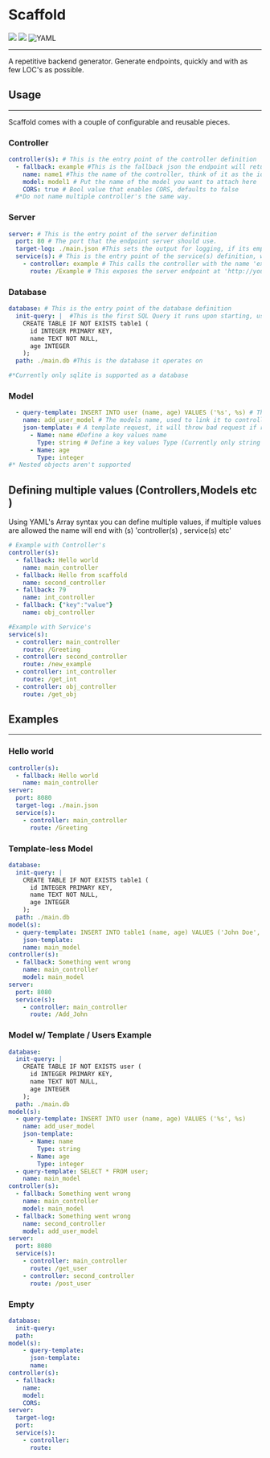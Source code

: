# Scaffold
<img src="https://img.shields.io/badge/Sqlite-003B57?style=for-the-badge&logo=sqlite&logoColor=white" />   <img src="https://img.shields.io/badge/Go-00ADD8?style=for-the-badge&logo=go&logoColor=white" />   ![YAML](https://img.shields.io/badge/yaml-%23ffffff.svg?style=for-the-badge&logo=yaml&logoColor=151515)

---
A repetitive backend generator. Generate endpoints, quickly and with as few LOC's as possible.

## Usage

---
Scaffold comes with a couple of configurable and reusable pieces.
### Controller
```YAML
controller(s): # This is the entry point of the controller definition
  - fallback: example #This is the fallback json the endpoint will return if the model is empty or returns an error.
    name: name1 #This the name of the controller, think of it as the id that is used to call it
    model: model1 # Put the name of the model you want to attach here
    CORS: true # Bool value that enables CORS, defaults to false
  #*Do not name multiple controller's the same way.
```
### Server
```YAML
server: # This is the entry point of the server definition
  port: 80 # The port that the endpoint server should use.
  target-log: ./main.json #This sets the output for logging, if its empty it just logs to stdout
  service(s): # This is the entry point of the service(s) definition, where you attach endpoints to logic.
    - controller: example # This calls the controller with the name 'example'
      route: /Example # This exposes the server endpoint at 'http://yourIpHere:port/Example'
```
### Database
```yaml
database: # This is the entry point of the database definition
  init-query: |  #This is the first SQL Query it runs upon starting, use it to setup the database
    CREATE TABLE IF NOT EXISTS table1 (
      id INTEGER PRIMARY KEY,
      name TEXT NOT NULL,
      age INTEGER
    );
  path: ./main.db #This is the database it operates on

#*Currently only sqlite is supported as a database
```
### Model
```Yaml
  - query-template: INSERT INTO user (name, age) VALUES ('%s', %s) # The query the model should preform
    name: add_user_model # The models name, used to link it to controllers
    json-template: # A template request, it will throw bad request if request doesnt match
      - Name: name #Define a key values name 
        Type: string # Define a key values Type (Currently only string / int)
      - Name: age
        Type: integer
#* Nested objects aren't supported
```

## Defining multiple values (Controllers,Models etc )
Using YAML's Array syntax you can define multiple values, 
if multiple values are allowed the name will end with (s) 'controller(s) , service(s) etc'
```yaml
# Example with Controller's
controller(s):
  - fallback: Hello world
    name: main_controller
  - fallback: Hello from scaffold
    name: second_controller
  - fallback: 79
    name: int_controller
  - fallback: {"key":"value"}
    name: obj_controller

#Example with Service's
service(s):
  - controller: main_controller
    route: /Greeting
  - controller: second_controller
    route: /new_example
  - controller: int_controller
    route: /get_int
  - controller: obj_controller
    route: /get_obj
```
## Examples

---
### Hello world
```YAML
controller(s):
  - fallback: Hello world
    name: main_controller
server:
  port: 8080
  target-log: ./main.json
  service(s):
    - controller: main_controller
      route: /Greeting

```

### Template-less Model
```yaml
database:
  init-query: | 
    CREATE TABLE IF NOT EXISTS table1 (
      id INTEGER PRIMARY KEY,
      name TEXT NOT NULL,
      age INTEGER
    );
  path: ./main.db
model(s):
  - query-template: INSERT INTO table1 (name, age) VALUES ('John Doe', 30);
    json-template:
    name: main_model
controller(s):
  - fallback: Something went wrong
    name: main_controller
    model: main_model
server:
  port: 8080
  service(s):
    - controller: main_controller
      route: /Add_John

```
### Model w/ Template / Users Example
```yaml
database:
  init-query: |
    CREATE TABLE IF NOT EXISTS user (
      id INTEGER PRIMARY KEY,
      name TEXT NOT NULL,
      age INTEGER
    );
  path: ./main.db
model(s):
  - query-template: INSERT INTO user (name, age) VALUES ('%s', %s)
    name: add_user_model
    json-template:
      - Name: name
        Type: string
      - Name: age
        Type: integer
  - query-template: SELECT * FROM user;
    name: main_model
controller(s):
  - fallback: Something went wrong
    name: main_controller
    model: main_model
  - fallback: Something went wrong
    name: second_controller
    model: add_user_model
server:
  port: 8080
  service(s):
    - controller: main_controller
      route: /get_user
    - controller: second_controller
      route: /post_user

```



### Empty
```YAML
database:
  init-query: 
  path:
model(s):
    - query-template:
      json-template:
      name:
controller(s):
  - fallback:
    name: 
    model:
    CORS:
server:
  target-log:
  port: 
  service(s):
    - controller:
      route:
 
```
